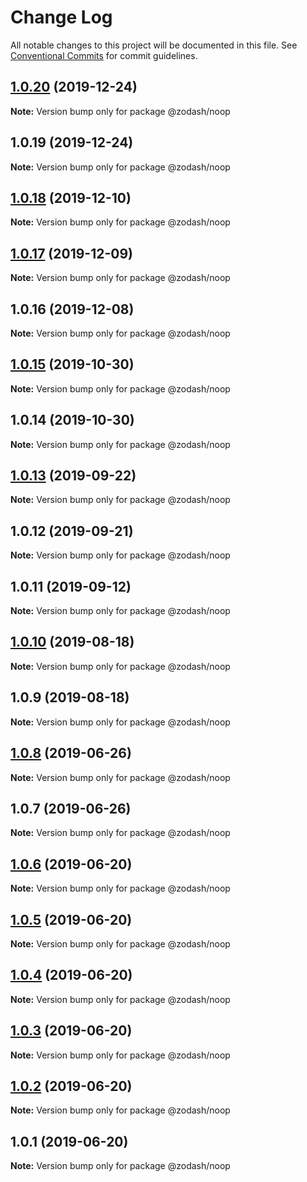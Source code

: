 # Change Log

All notable changes to this project will be documented in this file.
See [Conventional Commits](https://conventionalcommits.org) for commit guidelines.

## [1.0.20](https://github.com/zcorky/zodash/compare/@zodash/noop@1.0.19...@zodash/noop@1.0.20) (2019-12-24)

**Note:** Version bump only for package @zodash/noop





## 1.0.19 (2019-12-24)

**Note:** Version bump only for package @zodash/noop





## [1.0.18](https://github.com/zcorky/zodash/compare/@zodash/noop@1.0.17...@zodash/noop@1.0.18) (2019-12-10)

**Note:** Version bump only for package @zodash/noop





## [1.0.17](https://github.com/zcorky/zodash/compare/@zodash/noop@1.0.16...@zodash/noop@1.0.17) (2019-12-09)

**Note:** Version bump only for package @zodash/noop





## 1.0.16 (2019-12-08)

**Note:** Version bump only for package @zodash/noop





## [1.0.15](https://github.com/zcorky/zodash/compare/@zodash/noop@1.0.14...@zodash/noop@1.0.15) (2019-10-30)

**Note:** Version bump only for package @zodash/noop





## 1.0.14 (2019-10-30)

**Note:** Version bump only for package @zodash/noop





## [1.0.13](https://github.com/zcorky/zodash/compare/@zodash/noop@1.0.12...@zodash/noop@1.0.13) (2019-09-22)

**Note:** Version bump only for package @zodash/noop





## 1.0.12 (2019-09-21)

**Note:** Version bump only for package @zodash/noop





## 1.0.11 (2019-09-12)

**Note:** Version bump only for package @zodash/noop





## [1.0.10](https://github.com/zcorky/zodash/compare/@zodash/noop@1.0.9...@zodash/noop@1.0.10) (2019-08-18)

**Note:** Version bump only for package @zodash/noop





## 1.0.9 (2019-08-18)

**Note:** Version bump only for package @zodash/noop





## [1.0.8](https://github.com/zcorky/zodash/compare/@zodash/noop@1.0.7...@zodash/noop@1.0.8) (2019-06-26)

**Note:** Version bump only for package @zodash/noop





## 1.0.7 (2019-06-26)

**Note:** Version bump only for package @zodash/noop





## [1.0.6](https://github.com/zcorky/zodash/compare/@zodash/noop@1.0.5...@zodash/noop@1.0.6) (2019-06-20)

**Note:** Version bump only for package @zodash/noop





## [1.0.5](https://github.com/zcorky/zodash/compare/@zodash/noop@1.0.4...@zodash/noop@1.0.5) (2019-06-20)

**Note:** Version bump only for package @zodash/noop





## [1.0.4](https://github.com/zcorky/zodash/compare/@zodash/noop@1.0.3...@zodash/noop@1.0.4) (2019-06-20)

**Note:** Version bump only for package @zodash/noop





## [1.0.3](https://github.com/zcorky/zodash/compare/@zodash/noop@1.0.2...@zodash/noop@1.0.3) (2019-06-20)

**Note:** Version bump only for package @zodash/noop





## [1.0.2](https://github.com/zcorky/zodash/compare/@zodash/noop@1.0.1...@zodash/noop@1.0.2) (2019-06-20)

**Note:** Version bump only for package @zodash/noop





## 1.0.1 (2019-06-20)

**Note:** Version bump only for package @zodash/noop
